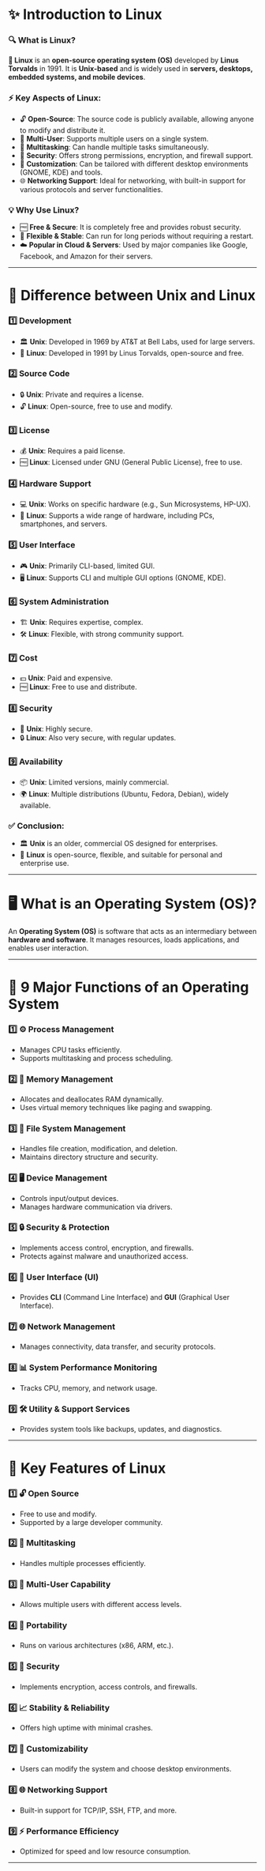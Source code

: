 
# **✨ Introduction to Linux**  

### **🔍 What is Linux?**  
**🐧 Linux** is an **open-source operating system (OS)** developed by **Linus Torvalds** in 1991. It is **Unix-based** and is widely used in **servers, desktops, embedded systems, and mobile devices**.  

### **⚡ Key Aspects of Linux:**  
- 🔓 **Open-Source**: The source code is publicly available, allowing anyone to modify and distribute it.  
- 👥 **Multi-User**: Supports multiple users on a single system.  
- 🔄 **Multitasking**: Can handle multiple tasks simultaneously.  
- 🔐 **Security**: Offers strong permissions, encryption, and firewall support.  
- 🎨 **Customization**: Can be tailored with different desktop environments (GNOME, KDE) and tools.  
- 🌐 **Networking Support**: Ideal for networking, with built-in support for various protocols and server functionalities.  

### **💡 Why Use Linux?**  
- 🆓 **Free & Secure**: It is completely free and provides robust security.  
- 🔧 **Flexible & Stable**: Can run for long periods without requiring a restart.  
- ☁️ **Popular in Cloud & Servers**: Used by major companies like Google, Facebook, and Amazon for their servers.  

---

# **📌 Difference between Unix and Linux**

### 1️⃣ **Development**  
- 🏛 **Unix**: Developed in 1969 by AT&T at Bell Labs, used for large servers.  
- 🐧 **Linux**: Developed in 1991 by Linus Torvalds, open-source and free.  

### 2️⃣ **Source Code**  
- 🔒 **Unix**: Private and requires a license.  
- 🔓 **Linux**: Open-source, free to use and modify.  

### 3️⃣ **License**  
- 💰 **Unix**: Requires a paid license.  
- 🆓 **Linux**: Licensed under GNU (General Public License), free to use.  

### 4️⃣ **Hardware Support**  
- 💻 **Unix**: Works on specific hardware (e.g., Sun Microsystems, HP-UX).  
- 📱 **Linux**: Supports a wide range of hardware, including PCs, smartphones, and servers.  

### 5️⃣ **User Interface**  
- 🎮 **Unix**: Primarily CLI-based, limited GUI.  
- 🖥 **Linux**: Supports CLI and multiple GUI options (GNOME, KDE).  

### 6️⃣ **System Administration**  
- 🏗 **Unix**: Requires expertise, complex.  
- 🛠 **Linux**: Flexible, with strong community support.  

### 7️⃣ **Cost**  
- 💵 **Unix**: Paid and expensive.  
- 🆓 **Linux**: Free to use and distribute.  

### 8️⃣ **Security**  
- 🔐 **Unix**: Highly secure.  
- 🔒 **Linux**: Also very secure, with regular updates.  

### 9️⃣ **Availability**  
- 📦 **Unix**: Limited versions, mainly commercial.  
- 🌍 **Linux**: Multiple distributions (Ubuntu, Fedora, Debian), widely available.  

### **✅ Conclusion:**  
- 🏛 **Unix** is an older, commercial OS designed for enterprises.  
- 🐧 **Linux** is open-source, flexible, and suitable for personal and enterprise use.  

---

# **🖥 What is an Operating System (OS)?**  
An **Operating System (OS)** is software that acts as an intermediary between **hardware and software**. It manages resources, loads applications, and enables user interaction.  

---

# **🔹 9 Major Functions of an Operating System**  

### 1️⃣ **⚙️ Process Management**  
- Manages CPU tasks efficiently.  
- Supports multitasking and process scheduling.  

### 2️⃣ **💾 Memory Management**  
- Allocates and deallocates RAM dynamically.  
- Uses virtual memory techniques like paging and swapping.  

### 3️⃣ **📂 File System Management**  
- Handles file creation, modification, and deletion.  
- Maintains directory structure and security.  

### 4️⃣ **🖥 Device Management**  
- Controls input/output devices.  
- Manages hardware communication via drivers.  

### 5️⃣ **🔒 Security & Protection**  
- Implements access control, encryption, and firewalls.  
- Protects against malware and unauthorized access.  

### 6️⃣ **🎨 User Interface (UI)**  
- Provides **CLI** (Command Line Interface) and **GUI** (Graphical User Interface).  

### 7️⃣ **🌐 Network Management**  
- Manages connectivity, data transfer, and security protocols.  

### 8️⃣ **📊 System Performance Monitoring**  
- Tracks CPU, memory, and network usage.  

### 9️⃣ **🛠 Utility & Support Services**  
- Provides system tools like backups, updates, and diagnostics.  

---

# **🔹 Key Features of Linux**  

### 1️⃣ **🔓 Open Source**  
- Free to use and modify.  
- Supported by a large developer community.  

### 2️⃣ **🔄 Multitasking**  
- Handles multiple processes efficiently.  

### 3️⃣ **👥 Multi-User Capability**  
- Allows multiple users with different access levels.  

### 4️⃣ **🚀 Portability**  
- Runs on various architectures (x86, ARM, etc.).  

### 5️⃣ **🔐 Security**  
- Implements encryption, access controls, and firewalls.  

### 6️⃣ **📈 Stability & Reliability**  
- Offers high uptime with minimal crashes.  

### 7️⃣ **🎨 Customizability**  
- Users can modify the system and choose desktop environments.  

### 8️⃣ **🌐 Networking Support**  
- Built-in support for TCP/IP, SSH, FTP, and more.  

### 9️⃣ **⚡ Performance Efficiency**  
- Optimized for speed and low resource consumption.  

---

